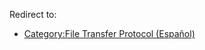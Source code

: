 Redirect to:

*   [Category:File Transfer Protocol (Español)](/index.php/Category:File_Transfer_Protocol_(Espa%C3%B1ol) "Category:File Transfer Protocol (Español)")